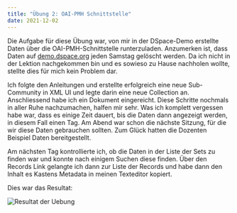 ```yaml
---
title: "Übung 2: OAI-PMH Schnittstelle"
date: 2021-12-02
---
```


<p> Die Aufgabe für diese Übung war, von mir in der DSpace-Demo erstellte Daten über die OAI-PMH-Schnittstelle runterzuladen. Anzumerken ist, dass Daten auf <a href="http://demo.dspace.org/">demo.dspace.org</a> jeden Samstag gelöscht werden. Da ich nicht in der Lektion nachgekommen bin und es sowieso zu Hause nachholen wollte, stellte dies für mich kein Problem dar. </p>

<p>Ich folgte den Anleitungen und erstellte erfolgreich eine neue Sub-Community in XML UI und legte darin eine neue Collection an. Anschliessend habe ich ein Dokument eingereicht. Diese Schritte nochmals in aller Ruhe nachzumachen, halfen mir sehr. Was ich komplett vergessen habe war, dass es einige Zeit dauert, bis die Daten dann angezeigt werden, in diesem Fall einen Tag. Am Abend war schon die nächste Sitzung, für die wir diese Daten gebrauchen sollten. Zum Glück hatten die Dozenten Beispiel Daten bereitgestellt. </p>

<p>Am nächsten Tag kontrollierte ich, ob die Daten in der Liste der Sets zu finden war und konnte nach einigem Suchen diese finden. Über den Records Link gelangte ich dann zur Liste der Records und habe dann den Inhalt es Kastens Metadata in meinen Texteditor kopiert. </p>

<p>Dies war das Resultat: </p>

<img src="Übung 2 OAI-PMH.JPG" alt="Resultat der Uebung">
